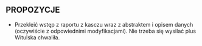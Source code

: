 ## PROPOZYCJE
 - Przekleić wstęp z raportu z kasczu wraz z abstraktem i opisem danych (oczywiście z odpowiednimi modyfikacjami). Nie trzeba się wysilać plus Witulska chwaliła.
  
  